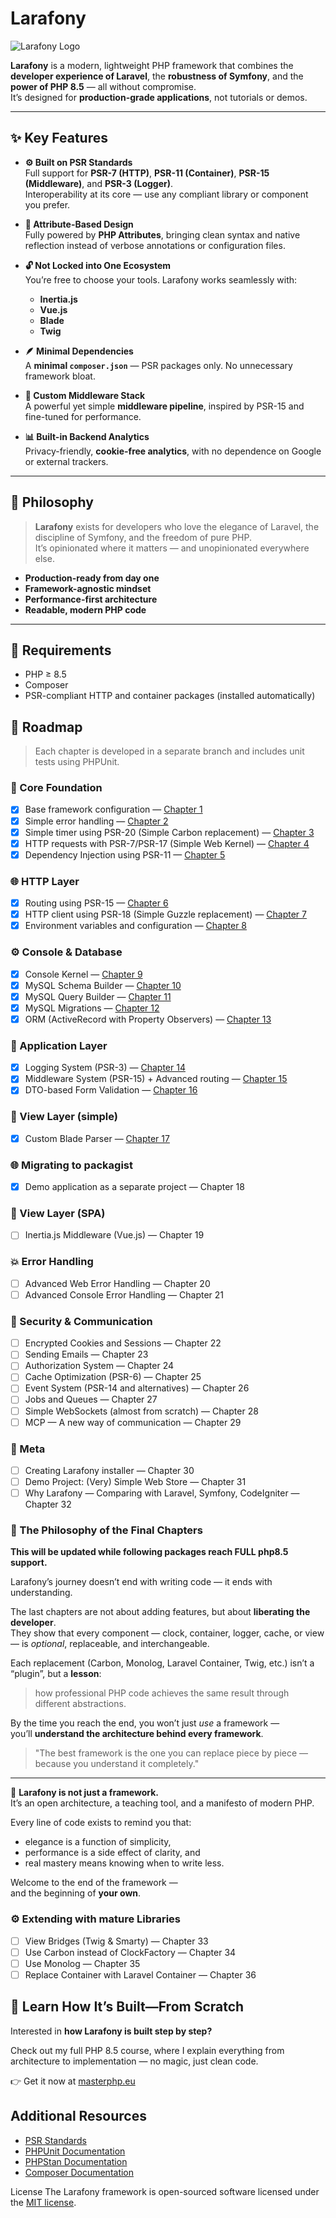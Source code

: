 # Larafony

![Larafony Logo](logo.png)

**Larafony** is a modern, lightweight PHP framework that combines the **developer experience of Laravel**, the **robustness of Symfony**, and the **power of PHP 8.5** — all without compromise.  
It’s designed for **production-grade applications**, not tutorials or demos.

---

## ✨ Key Features

- **⚙️ Built on PSR Standards**  
  Full support for **PSR-7 (HTTP)**, **PSR-11 (Container)**, **PSR-15 (Middleware)**, and **PSR-3 (Logger)**.  
  Interoperability at its core — use any compliant library or component you prefer.

- **🧩 Attribute-Based Design**  
  Fully powered by **PHP Attributes**, bringing clean syntax and native reflection instead of verbose annotations or configuration files.

- **🔓 Not Locked into One Ecosystem**  
  You’re free to choose your tools. Larafony works seamlessly with:
    - **Inertia.js**
    - **Vue.js**
    - **Blade**
    - **Twig**

- **🪶 Minimal Dependencies**  
  A **minimal `composer.json`** — PSR packages only. No unnecessary framework bloat.

- **🧱 Custom Middleware Stack**  
  A powerful yet simple **middleware pipeline**, inspired by PSR-15 and fine-tuned for performance.

- **📊 Built-in Backend Analytics**  
  Privacy-friendly, **cookie-free analytics**, with no dependence on Google or external trackers.

---

## 🚀 Philosophy

> **Larafony** exists for developers who love the elegance of Laravel, the discipline of Symfony, and the freedom of pure PHP.  
> It’s opinionated where it matters — and unopinionated everywhere else.

- **Production-ready from day one**
- **Framework-agnostic mindset**
- **Performance-first architecture**
- **Readable, modern PHP code**

---

## 🧰 Requirements

- PHP ≥ 8.5
- Composer
- PSR-compliant HTTP and container packages (installed automatically)

## 🧭 Roadmap

> Each chapter is developed in a separate branch and includes unit tests using PHPUnit.

### 🧩 Core Foundation
- [x] Base framework configuration — [Chapter 1](docs/Larafony/chapter1.md)
- [x] Simple error handling — [Chapter 2](docs/Larafony/chapter_2.md)
- [x] Simple timer using PSR-20 (Simple Carbon replacement) — [Chapter 3](docs/Larafony/chapter_3.md)
- [x] HTTP requests with PSR-7/PSR-17 (Simple Web Kernel) — [Chapter 4](docs/Larafony/chapter_4.md)
- [x] Dependency Injection using PSR-11 — [Chapter 5](docs/Larafony/chapter_5.md)

### 🌐 HTTP Layer
- [x] Routing using PSR-15 — [Chapter 6](docs/Larafony/chapter_6.md)
- [x] HTTP client using PSR-18 (Simple Guzzle replacement) — [Chapter 7](docs/Larafony/chapter_7.md)
- [x] Environment variables and configuration — [Chapter 8](docs/Larafony/chapter_8.md)

### ⚙️ Console & Database
- [x] Console Kernel — [Chapter 9](docs/Larafony/chapter_9.md)
- [x] MySQL Schema Builder — [Chapter 10](docs/Larafony/chapter_10.md)
- [x] MySQL Query Builder — [Chapter 11](docs/Larafony/chapter_11.md)
- [x] MySQL Migrations — [Chapter 12](docs/Larafony/chapter_12.md)
- [x] ORM (ActiveRecord with Property Observers) — [Chapter 13](docs/Larafony/chapter_13.md)

### 🧱 Application Layer
- [x] Logging System (PSR-3) — [Chapter 14](docs/Larafony/chapter_14.md)
- [x] Middleware System (PSR-15) + Advanced routing — [Chapter 15](docs/Larafony/chapter_15.md)
- [x] DTO-based Form Validation — [Chapter 16](docs/Larafony/chapter_16.md)

### 🎨 View Layer (simple)
- [x] Custom Blade Parser — [Chapter 17](docs/Larafony/chapter_17.md)

### 🌐 Migrating to packagist

- [x] Demo application as a separate project — Chapter 18

### 🎨 View Layer (SPA)
- [ ] Inertia.js Middleware (Vue.js) — Chapter 19

### 💥 Error Handling
- [ ] Advanced Web Error Handling — Chapter 20
- [ ] Advanced Console Error Handling — Chapter 21

### 🔐 Security & Communication
- [ ] Encrypted Cookies and Sessions — Chapter 22
- [ ] Sending Emails — Chapter 23
- [ ] Authorization System — Chapter 24
- [ ] Cache Optimization (PSR-6) — Chapter 25
- [ ] Event System (PSR-14 and alternatives) — Chapter 26
- [ ] Jobs and Queues — Chapter 27
- [ ] Simple WebSockets (almost from scratch) — Chapter 28
- [ ] MCP — A new way of communication — Chapter 29

### 🧭 Meta
- [ ] Creating Larafony installer — Chapter 30
- [ ] Demo Project: (Very) Simple Web Store — Chapter 31
- [ ] Why Larafony — Comparing with Laravel, Symfony, CodeIgniter — Chapter 32

### 🧩 The Philosophy of the Final Chapters

**This will be updated while following packages reach FULL php8.5 support.**

Larafony’s journey doesn’t end with writing code — it ends with understanding.

The last chapters are not about adding features, but about **liberating the developer**.  
They show that every component — clock, container, logger, cache, or view — is *optional*, replaceable, and interchangeable.

Each replacement (Carbon, Monolog, Laravel Container, Twig, etc.) isn’t a “plugin”, but a **lesson**:
> how professional PHP code achieves the same result through different abstractions.

By the time you reach the end, you won’t just *use* a framework —  
you’ll **understand the architecture behind every framework**.

> "The best framework is the one you can replace piece by piece — because you understand it completely."

---

🧠 **Larafony is not just a framework.**  
It’s an open architecture, a teaching tool, and a manifesto of modern PHP.

Every line of code exists to remind you that:
- elegance is a function of simplicity,
- performance is a side effect of clarity, and
- real mastery means knowing when to write less.

Welcome to the end of the framework —  
and the beginning of **your own**.

### ⚙️ Extending with mature Libraries
- [ ] View Bridges (Twig & Smarty) — Chapter 33
- [ ] Use Carbon instead of ClockFactory — Chapter 34
- [ ] Use Monolog — Chapter 35
- [ ] Replace Container with Laravel Container — Chapter 36

## 🚀 Learn How It’s Built—From Scratch

Interested in **how Larafony is built step by step?**

Check out my full PHP 8.5 course, where I explain everything from architecture to implementation — no magic, just clean code.

👉 Get it now at [masterphp.eu](https://masterphp.eu)

## Additional Resources

- [PSR Standards](https://www.php-fig.org/psr/)
- [PHPUnit Documentation](https://phpunit.de/)
- [PHPStan Documentation](https://phpstan.org/)
- [Composer Documentation](https://getcomposer.org/doc/)

License
The Larafony framework is open-sourced software licensed under the [MIT license](https://opensource.org/license/MIT).